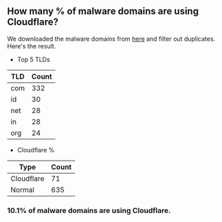## How many % of malware domains are using Cloudflare?


We downloaded the malware domains from [here](https://urlhaus.abuse.ch) and filter out duplicates.
Here's the result.


[//]: # (start replacement)


- Top 5 TLDs

| TLD | Count |
| --- | --- |
| com | 332 |
| id | 30 |
| net | 28 |
| in | 28 |
| org | 24 |


- Cloudflare %

| Type | Count |
| --- | --- |
| Cloudflare | 71 |
| Normal | 635 |


### 10.1% of malware domains are using Cloudflare.